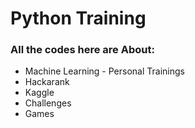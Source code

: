 # Python Training

### __All the codes here are About__:

- Machine Learning - Personal Trainings
- Hackarank
- Kaggle
- Challenges
- Games
